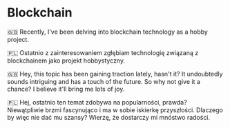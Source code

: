 # Blockchain
🇬🇧 Recently, I've been delving into blockchain technology as a hobby project.

🇵🇱 Ostatnio z zainteresowaniem zgłębiam technologię związaną z blockchainem jako projekt hobbystyczny.



🇬🇧 Hey, this topic has been gaining traction lately, hasn't it? It undoubtedly sounds intriguing and has a touch of the future. So why not give it a chance? I believe it'll bring me lots of joy.

🇵🇱 Hej, ostatnio ten temat zdobywa na popularności, prawda? Niewątpliwie brzmi fascynująco i ma w sobie iskierkę przyszłości. Dlaczego by więc nie dać mu szansy? Wierzę, że dostarczy mi mnóstwo radości.
